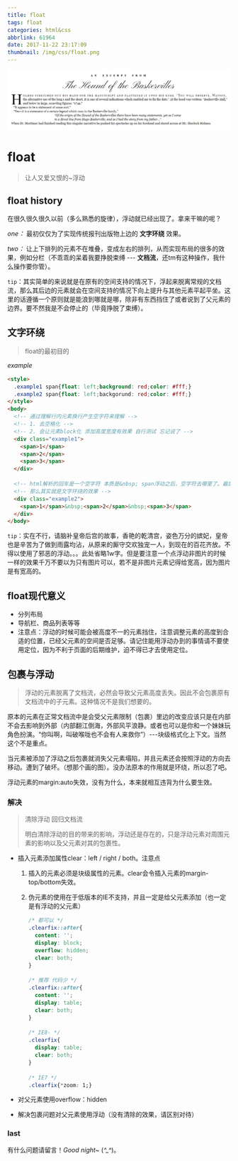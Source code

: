 ```yaml
---
title: float
tags: float
categories: html&css
abbrlink: 61964
date: 2017-11-22 23:17:09
thumbnail: /img/css/float.png
---
```


![](/img/css/float.png)

<!-- more -->

# float

> 让人又爱又恨的~浮动

## float history

在很久很久很久以前（多么熟悉的旋律），浮动就已经出现了。拿来干嘛的呢？

*one：* 最初仅仅为了实现传统报刊出版物上边的 **文字环绕** 效果。

*two：* 让上下排列的元素不在堆叠，变成左右的排列，从而实现布局的很多的效果，例如分栏（不乖乖的呆着我要挣脱束缚 --- **文档流**，还tm有这种操作，我什么操作要你管）。 

`tip`：其实简单的来说就是在原有的空间支持的情况下，浮起来脱离常规的文档流，那么其后边的元素就会在空间支持的情况下向上提升与其他元素平起平坐。这里的话遵循一个原则就是能浪到哪就是哪，除非有东西挡住了或者说到了父元素的边界。要不然我是不会停止的（毕竟挣脱了束缚）。



## 文字环绕

> float的最初目的

*example*

```html
<style>
  .example1 span{float: left;background: red;color: #fff;}
  .example2 span{float: left;backgorund: red;color: #fff;}
</style>
<body>
  <!-- 通过理解行内元素换行产生空字符来理解 -->
  <!-- 1. 去空格化 -->
  <!-- 2. 会让元素block化 添加高度宽度有效果 自行测试 忘记说了 -->
  <div class="example1">
    <span>1</span>
    <span>2</span>
    <span>3</span>
  </div>
  
  <!-- html解析的回车是一个空字符 本质是&nbsp; span浮动之后，空字符去哪里了。最后面 -->
  <!-- 那么其实就是文字环绕的效果 -->
  <div class="example2">
    <span>1</span>&nbsp;<span>2</span>&nbsp;<span>3</span> 
  </div>
</body>
```

`tip`：实在不行，请脑补皇帝后宫的故事，香艳的乾清宫，姿色万分的嫔妃，皇帝也是辛苦为了做到雨露均沾，从原来的厮守交欢独宠一人，到现在的百花齐放。不得以使用了邪恶的浮动。。。此处省略1w字。但是要注意一个点浮动非图片的时候一样的效果千万不要以为只有图片可以，若不是非图片元素记得给宽高，因为图片是有宽高的。



## float现代意义

* 分列布局
* 导航栏、商品列表等等
* 注意点：浮动的时候可能会被高度不一的元素挡住，注意调整元素的高度到合适的位置，已经父元素的空间是否足够。请记住能用浮动办到的事情请不要使用定位，因为不利于页面的后期维护，迫不得已才去使用定位。





## 包裹与浮动

> 浮动的元素脱离了文档流，必然会导致父元素高度丢失。因此不会包裹原有文档流中的子元素。这种情况不是我们想要的。

原本的元素在正常文档流中是会受父元素限制（包裹）里边的改变应该只是在内部不会去影响到外部（内部翻江倒海，外部风平浪静。或者也可以是你和一个妹妹玩角色扮演。“你叫啊，叫破喉咙也不会有人来救你”）---块级格式化上下文。当然这个不是重点。

当元素被添加了浮动之后包裹就消失父元素塌陷，并且元素还会按照浮动的方向去移动。遭到了破坏。（想那个画的图）。没办法原本的作用就是环绕，所以忍了吧。

浮动元素的margin:auto失效，没有为什么，本来就相互违背为什么要生效。

### 解决

> 清除浮动 回归文档流
>
> 明白清除浮动的目的带来的影响，浮动还是存在的，只是浮动元素对周围元素的影响以及父元素对其的包裹性。

* 插入元素添加属性clear：left / right / both。注意点

  1. 插入的元素必须是块级属性的元素。clear会令插入元素的margin-top/bottom失效。

  2. 伪元素的使用在于低版本的IE不支持，并且一定是给父元素添加（也一定是有浮动的父元素）

     ```css
     /* 都可以 */
     .clearfix::after{
       content: '';
       display: block;
       overflow: hidden;
       clear: both;
     }

     /* 推荐 代码少 */
     .clearfix::after{
       content: '';
       display: table;
       clear: both;
     }

     /* IE8- */
     .clearfix{
       display: table;
       clear: both;
     }

     /* IE7 */
     .clearfix{*zoom: 1;}
     ```

* 对父元素使用overflow：hidden

* 解决包裹问题对父元素使用浮动（没有清除的效果，请区别对待）





### last

有什么问题请留言！*Good night~* (*^_^*)。

















